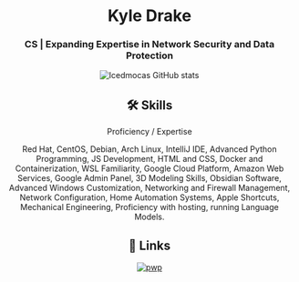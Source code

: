 <div align = center>
  
# Kyle Drake
  
### CS | Expanding Expertise in Network Security and Data Protection
![Icedmocas GitHub stats](https://github-readme-stats.vercel.app/api?username=icedmoca&show_icons=true&theme=radical)

## 🛠 Skills
Proficiency / Expertise

Red Hat, CentOS, Debian, Arch Linux, IntelliJ IDE, Advanced Python Programming, JS Development, HTML and CSS, Docker and Containerization, WSL Familiarity, Google Cloud Platform, Amazon Web Services, Google Admin Panel, 3D Modeling Skills, Obsidian Software, Advanced Windows Customization, Networking and Firewall Management, Network Configuration, Home Automation Systems, Apple Shortcuts, Mechanical Engineering, Proficiency with hosting, running Language Models.
## 🔗 Links

[![pwp](https://img.shields.io/badge/Icedmoca's%20Gist's-243b40)](https://gist.github.com/icedmoca)
